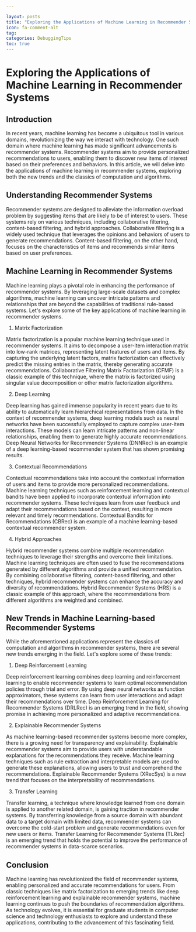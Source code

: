 ```yaml
---

layout: posts
title: "Exploring the Applications of Machine Learning in Recommender Systems"
icon: fa-comment-alt
tag:      
categories: DebuggingTips
toc: true
---
```




# Exploring the Applications of Machine Learning in Recommender Systems

## Introduction

In recent years, machine learning has become a ubiquitous tool in various domains, revolutionizing the way we interact with technology. One such domain where machine learning has made significant advancements is recommender systems. Recommender systems aim to provide personalized recommendations to users, enabling them to discover new items of interest based on their preferences and behaviors. In this article, we will delve into the applications of machine learning in recommender systems, exploring both the new trends and the classics of computation and algorithms.

## Understanding Recommender Systems

Recommender systems are designed to alleviate the information overload problem by suggesting items that are likely to be of interest to users. These systems rely on various techniques, including collaborative filtering, content-based filtering, and hybrid approaches. Collaborative filtering is a widely used technique that leverages the opinions and behaviors of users to generate recommendations. Content-based filtering, on the other hand, focuses on the characteristics of items and recommends similar items based on user preferences.

## Machine Learning in Recommender Systems

Machine learning plays a pivotal role in enhancing the performance of recommender systems. By leveraging large-scale datasets and complex algorithms, machine learning can uncover intricate patterns and relationships that are beyond the capabilities of traditional rule-based systems. Let's explore some of the key applications of machine learning in recommender systems.

1. Matrix Factorization

Matrix factorization is a popular machine learning technique used in recommender systems. It aims to decompose a user-item interaction matrix into low-rank matrices, representing latent features of users and items. By capturing the underlying latent factors, matrix factorization can effectively predict the missing entries in the matrix, thereby generating accurate recommendations. Collaborative Filtering Matrix Factorization (CFMF) is a classic example of this technique, where the matrix is factorized using singular value decomposition or other matrix factorization algorithms.

2. Deep Learning

Deep learning has gained immense popularity in recent years due to its ability to automatically learn hierarchical representations from data. In the context of recommender systems, deep learning models such as neural networks have been successfully employed to capture complex user-item interactions. These models can learn intricate patterns and non-linear relationships, enabling them to generate highly accurate recommendations. Deep Neural Networks for Recommender Systems (DNNRec) is an example of a deep learning-based recommender system that has shown promising results.

3. Contextual Recommendations

Contextual recommendations take into account the contextual information of users and items to provide more personalized recommendations. Machine learning techniques such as reinforcement learning and contextual bandits have been applied to incorporate contextual information into recommender systems. These techniques learn from user feedback and adapt their recommendations based on the context, resulting in more relevant and timely recommendations. Contextual Bandits for Recommendations (CBRec) is an example of a machine learning-based contextual recommender system.

4. Hybrid Approaches

Hybrid recommender systems combine multiple recommendation techniques to leverage their strengths and overcome their limitations. Machine learning techniques are often used to fuse the recommendations generated by different algorithms and provide a unified recommendation. By combining collaborative filtering, content-based filtering, and other techniques, hybrid recommender systems can enhance the accuracy and diversity of recommendations. Hybrid Recommender Systems (HRS) is a classic example of this approach, where the recommendations from different algorithms are weighted and combined.

## New Trends in Machine Learning-based Recommender Systems

While the aforementioned applications represent the classics of computation and algorithms in recommender systems, there are several new trends emerging in the field. Let's explore some of these trends:

1. Deep Reinforcement Learning

Deep reinforcement learning combines deep learning and reinforcement learning to enable recommender systems to learn optimal recommendation policies through trial and error. By using deep neural networks as function approximators, these systems can learn from user interactions and adapt their recommendations over time. Deep Reinforcement Learning for Recommender Systems (DRLRec) is an emerging trend in the field, showing promise in achieving more personalized and adaptive recommendations.

2. Explainable Recommender Systems

As machine learning-based recommender systems become more complex, there is a growing need for transparency and explainability. Explainable recommender systems aim to provide users with understandable explanations for the recommendations they receive. Machine learning techniques such as rule extraction and interpretable models are used to generate these explanations, allowing users to trust and comprehend the recommendations. Explainable Recommender Systems (XRecSys) is a new trend that focuses on the interpretability of recommendations.

3. Transfer Learning

Transfer learning, a technique where knowledge learned from one domain is applied to another related domain, is gaining traction in recommender systems. By transferring knowledge from a source domain with abundant data to a target domain with limited data, recommender systems can overcome the cold-start problem and generate recommendations even for new users or items. Transfer Learning for Recommender Systems (TLRec) is an emerging trend that holds the potential to improve the performance of recommender systems in data-scarce scenarios.

## Conclusion

Machine learning has revolutionized the field of recommender systems, enabling personalized and accurate recommendations for users. From classic techniques like matrix factorization to emerging trends like deep reinforcement learning and explainable recommender systems, machine learning continues to push the boundaries of recommendation algorithms. As technology evolves, it is essential for graduate students in computer science and technology enthusiasts to explore and understand these applications, contributing to the advancement of this fascinating field.